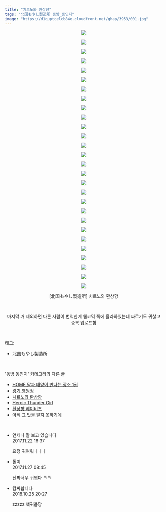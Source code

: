 ```yaml
---
title: "치르노와 환상향"
tags: "北国もやし製造所 동방_동인지"
image: "https://d1quptcelcb84e.cloudfront.net/ghap/3953/001.jpg"
---
```

<div class="article">
<p style="text-align: center; clear: none; float: none;"><img src="{{ site.imgserver8 }}/ghap/3953/001.jpg"/></p>
<p style="text-align: center; clear: none; float: none;"><img src="{{ site.imgserver8 }}/ghap/3953/002.jpg"/></p>
<p style="text-align: center; clear: none; float: none;"><img src="{{ site.imgserver8 }}/ghap/3953/003.jpg"/></p>
<p style="text-align: center; clear: none; float: none;"><img src="{{ site.imgserver8 }}/ghap/3953/004.jpg"/></p>
<p style="text-align: center; clear: none; float: none;"><img src="{{ site.imgserver8 }}/ghap/3953/005.jpg"/></p>
<p style="text-align: center; clear: none; float: none;"><img src="{{ site.imgserver8 }}/ghap/3953/006.jpg"/></p>
<p style="text-align: center; clear: none; float: none;"><img src="{{ site.imgserver8 }}/ghap/3953/007.jpg"/></p>
<p style="text-align: center; clear: none; float: none;"><img src="{{ site.imgserver8 }}/ghap/3953/008.jpg"/></p>
<p style="text-align: center; clear: none; float: none;"><img src="{{ site.imgserver8 }}/ghap/3953/009.jpg"/></p>
<p style="text-align: center; clear: none; float: none;"><img src="{{ site.imgserver8 }}/ghap/3953/010.jpg"/></p>
<p style="text-align: center; clear: none; float: none;"><img src="{{ site.imgserver8 }}/ghap/3953/011.jpg"/></p>
<p style="text-align: center; clear: none; float: none;"><img src="{{ site.imgserver8 }}/ghap/3953/012.jpg"/></p>
<p style="text-align: center; clear: none; float: none;"><img src="{{ site.imgserver8 }}/ghap/3953/013.jpg"/></p>
<p style="text-align: center; clear: none; float: none;"><img src="{{ site.imgserver8 }}/ghap/3953/014.jpg"/></p>
<p style="text-align: center; clear: none; float: none;"><img src="{{ site.imgserver8 }}/ghap/3953/015.jpg"/></p>
<p style="text-align: center; clear: none; float: none;"><img src="{{ site.imgserver8 }}/ghap/3953/016.jpg"/></p>
<p style="text-align: center; clear: none; float: none;"><img src="{{ site.imgserver8 }}/ghap/3953/017.jpg"/></p>
<p style="text-align: center; clear: none; float: none;"><img src="{{ site.imgserver8 }}/ghap/3953/018.jpg"/></p>
<p style="text-align: center; clear: none; float: none;"><img src="{{ site.imgserver8 }}/ghap/3953/019.jpg"/></p>
<p style="text-align: center; clear: none; float: none;"><img src="{{ site.imgserver8 }}/ghap/3953/020.jpg"/></p>
<p style="text-align: center; clear: none; float: none;"><img src="{{ site.imgserver8 }}/ghap/3953/021.jpg"/></p>
<p style="text-align: center; clear: none; float: none;"><img src="{{ site.imgserver8 }}/ghap/3953/022.jpg"/></p>
<p style="text-align: center; clear: none; float: none;"><img src="{{ site.imgserver8 }}/ghap/3953/023.jpg"/></p>
<p style="text-align: center; clear: none; float: none;"><img src="{{ site.imgserver8 }}/ghap/3953/024.jpg"/></p>
<p style="text-align: center; clear: none; float: none;"><img src="{{ site.imgserver8 }}/ghap/3953/025.jpg"/></p>
<p style="text-align: center; clear: none; float: none;"><img src="{{ site.imgserver8 }}/ghap/3953/026.jpg"/></p>
<p style="text-align: center; clear: none; float: none;"><img src="{{ site.imgserver8 }}/ghap/3953/027.jpg"/></p>
<p style="text-align: center; clear: none; float: none;"><img src="{{ site.imgserver8 }}/ghap/3953/028.jpg"/></p>
<p style="text-align: center; clear: none; float: none;">[北国もやし製造所] 치르노와 환상향</p>
<p style="text-align: center; clear: none; float: none;"><br/></p>
<p style="text-align: center; clear: none; float: none;">마지막 거 제외하면 다른 사람이 번역한게 웹코믹 쪽에 올라와있는데 짜르기도 귀찮고 중복 업로드함</p>
</div><br/>
<div class="tagTrail">
<p>태그: </p>
<ul>
<li>北国もやし製造所</li>
</ul>
</div><br/>
<div class="another">
<p>'동방 동인지' 카테고리의 다른 글</p>
<ul>
<li><a href="/ghap_3959">HOME 달과 태양이 만나는 장소 1권</a></li>
<li><a href="/ghap_3954">광기 영원정</a></li>
<li><a href="/ghap_3953">치르노와 환상향</a></li>
<li><a href="/ghap_3952">Heroic Thunder Girl</a></li>
<li><a href="/ghap_3950">환상향 베이비즈</a></li>
<li><a href="/ghap_3949">아직 그 맛을 알지 못하기에</a></li>
</ul>
</div><br/>
<div class="cb_module cb_fluid">
<div class="cb_wrt cb_profile">
<div class="comment">
<ul>
<li class="cb_thumb_off" id="comment15135178">
<div class="cb_comment_area">
<div class="cb_info_area">
<div class="cb_section">
<span class="cb_nick_name">언제나 잘 보고 있습니다</span>
</div>
<div class="cb_section">
<span class="cb_date">2017.11.22 16:37 </span>
</div>
</div>
<div class="cb_dsc_comment">
<p class="cb_dsc">
											요정 귀여워ㅓㅓㅓ
										</p>
</div>
</div></li>
<li class="cb_thumb_off" id="comment15138217">
<div class="cb_comment_area">
<div class="cb_info_area">
<div class="cb_section">
<span class="cb_nick_name">톨이</span>
</div>
<div class="cb_section">
<span class="cb_date">2017.11.27 08:45 </span>
</div>
</div>
<div class="cb_dsc_comment">
<p class="cb_dsc">
											진짜너무 귀엽다 ㅋㅋ
										</p>
</div>
</div></li>
<li class="cb_thumb_off" id="comment15362567">
<div class="cb_comment_area">
<div class="cb_info_area">
<div class="cb_section">
<span class="cb_nick_name">캄싸합니다</span>
</div>
<div class="cb_section">
<span class="cb_date">2018.10.25 20:27 </span>
</div>
</div>
<div class="cb_dsc_comment">
<p class="cb_dsc">
											zzzzz 핵귀욥당
										</p>
</div>
</div></li>
</ul>
</div>
</div><!-- commentList close -->
</div><br/>
